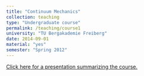 ```yaml
---
title: "Continuum Mechanics"
collection: teaching
type: "Undergraduate course"
permalink: /teaching/course1
university: "TU Bergakademie Freiberg"
date: 2014-09-01
material: "yes"
semester: "Spring 2012"
---
```



<a href="{{site.baseurl}}/files/reviewlec.pdf" class="uline">Click here for a presentation summarizing the course. </a>
